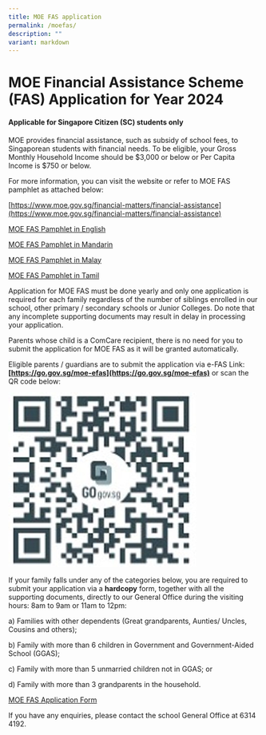 ```yaml
---
title: MOE FAS application
permalink: /moefas/
description: ""
variant: markdown
---
```

# MOE Financial Assistance Scheme (FAS) Application for Year 2024


#### Applicable for Singapore Citizen (SC) students only


MOE provides financial assistance, such as subsidy of school fees, to Singaporean students with financial needs. To be eligible, your Gross Monthly Household Income should be $3,000 or below or Per Capita Income is $750 or below.

For more information, you can visit the website or refer to MOE FAS pamphlet as attached below:

[https://www.moe.gov.sg/financial-matters/financial-assistance](https://www.moe.gov.sg/financial-matters/financial-assistance)

[MOE FAS Pamphlet in English](/files/document4a_moe%20fas%20pamphet%20el.pdf)

[MOE FAS Pamphlet in Mandarin](/files/document4b_moe%20fas%20pamphet%20cl.pdf)

[MOE FAS Pamphlet in Malay](/files/document4c_moe%20fas%20pamphet%20ml.pdf)

[MOE FAS Pamphlet in Tamil](/files/document4d_moe%20fas%20pamphet%20tl.pdf)

Application for MOE FAS must be done yearly and only one application is required for each family regardless of the number of siblings enrolled in our school, other primary / secondary schools or Junior Colleges. Do note that any incomplete supporting documents may result in delay in processing your application.

Parents whose child is a ComCare recipient, there is no need for you to submit the application for MOE FAS as it will be granted automatically.

Eligible parents / guardians are to submit the application via e-FAS Link: **[https://go.gov.sg/moe-efas](https://go.gov.sg/moe-efas)** or scan the QR code below:


![](/images/fas_qr2024.jpg)
         

If your family falls under any of the categories below, you are required to submit your application via a **hardcopy** form, together with all the supporting documents, directly to our General Office during the visiting hours: 8am to 9am or 11am to 12pm:

a) Families with other dependents (Great grandparents, Aunties/ Uncles, Cousins and others);

b) Family with more than 6 children in Government and Government-Aided School (GGAS);

c) Family with more than 5 unmarried children not in GGAS; or

d) Family with more than 3 grandparents in the household.

[MOE FAS Application Form ](/files/b2%20document1_2024%20moe%20fas%20application%20form.pdf)


If you have any enquiries, please contact the school General Office at 6314 4192.